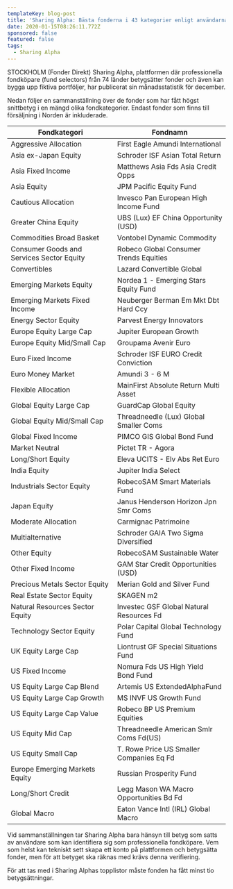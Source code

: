 ```yaml
---
templateKey: blog-post
title: 'Sharing Alpha: Bästa fonderna i 43 kategorier enligt användarna'
date: 2020-01-15T08:26:11.772Z
sponsored: false
featured: false
tags:
  - Sharing Alpha
---
```

STOCKHOLM (Fonder Direkt) Sharing Alpha, plattformen där professionella fondköpare (fund selectors) från 74 länder betygsätter fonder och även kan bygga upp fiktiva portföljer, har publicerat sin månadsstatistik för december.

Nedan följer en sammanställning över de fonder som har fått högst snittbetyg i en mängd olika fondkategorier. Endast fonder som finns till försäljning i Norden är inkluderade.

<!--StartFragment-->

| **Fondkategori**                          | **Fondnamn**                             |
| ----------------------------------------- | ---------------------------------------- |
| Aggressive Allocation                     | First Eagle Amundi International         |
| Asia ex-Japan Equity                      | Schroder ISF Asian Total Return          |
| Asia Fixed Income                         | Matthews Asia Fds Asia Credit Opps       |
| Asia Equity                               | JPM Pacific Equity Fund                  |
| Cautious Allocation                       | Invesco Pan European High Income Fund    |
| Greater China Equity                      | UBS (Lux) EF China Opportunity (USD)     |
| Commodities Broad Basket                  | Vontobel Dynamic Commodity               |
| Consumer Goods and Services Sector Equity | Robeco Global Consumer Trends Equities   |
| Convertibles                              | Lazard Convertible Global                |
| Emerging Markets Equity                   | Nordea 1 - Emerging Stars Equity Fund    |
| Emerging Markets Fixed Income             | Neuberger Berman Em Mkt Dbt Hard Ccy     |
| Energy Sector Equity                      | Parvest Energy Innovators                |
| Europe Equity Large Cap                   | Jupiter European Growth                  |
| Europe Equity Mid/Small Cap               | Groupama Avenir Euro                     |
| Euro Fixed Income                         | Schroder ISF EURO Credit Conviction      |
| Euro Money Market                         | Amundi 3 - 6 M                           |
| Flexible Allocation                       | MainFirst Absolute Return Multi Asset    |
| Global Equity Large Cap                   | GuardCap Global Equity                   |
| Global Equity Mid/Small Cap               | Threadneedle (Lux) Global Smaller Coms   |
| Global Fixed Income                       | PIMCO GIS Global Bond Fund               |
| Market Neutral                            | Pictet TR - Agora                        |
| Long/Short Equity                         | Eleva UCITS - Elv Abs Ret Euro           |
| India Equity                              | Jupiter India Select                     |
| Industrials Sector Equity                 | RobecoSAM Smart Materials Fund           |
| Japan Equity                              | Janus Henderson Horizon Jpn Smr Coms     |
| Moderate Allocation                       | Carmignac Patrimoine                     |
| Multialternative                          | Schroder GAIA Two Sigma Diversified      |
| Other Equity                              | RobecoSAM Sustainable Water              |
| Other Fixed Income                        | GAM Star Credit Opportunities (USD)      |
| Precious Metals Sector Equity             | Merian Gold and Silver Fund              |
| Real Estate Sector Equity                 | SKAGEN m2                                |
| Natural Resources Sector Equity           | Investec GSF Global Natural Resources Fd |
| Technology Sector Equity                  | Polar Capital Global Technology Fund     |
| UK Equity Large Cap                       | Liontrust GF Special Situations Fund     |
| US Fixed Income                           | Nomura Fds US High Yield Bond Fund       |
| US Equity Large Cap Blend                 | Artemis US ExtendedAlphaFund             |
| US Equity Large Cap Growth                | MS INVF US Growth Fund                   |
| US Equity Large Cap Value                 | Robeco BP US Premium Equities            |
| US Equity Mid Cap                         | Threadneedle American Smlr Coms Fd(US)   |
| US Equity Small Cap                       | T. Rowe Price US Smaller Companies Eq Fd |
| Europe Emerging Markets Equity            | Russian Prosperity Fund                  |
| Long/Short Credit                         | Legg Mason WA Macro Opportunities Bd Fd  |
| Global Macro                              | Eaton Vance Intl (IRL) Global Macro      |

<!--EndFragment-->


Vid sammanställningen tar Sharing Alpha bara hänsyn till betyg som satts av användare som kan identifiera sig som professionella fondköpare. Vem som helst kan tekniskt sett skapa ett konto på plattformen och betygsätta fonder, men för att betyget ska räknas med krävs denna verifiering.

För att tas med i Sharing Alphas topplistor måste fonden ha fått minst tio betygsättningar.
